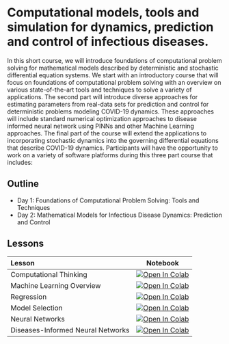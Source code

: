 # Computational models, tools and simulation for dynamics, prediction and control of infectious diseases.

In this short course, we will introduce foundations of computational problem solving for mathematical models described by deterministic and stochastic differential equation systems. We start with an introductory course that will focus on foundations of computational problem solving with an overview on various state-of-the-art tools and techniques to solve a variety of applications. The second part will introduce diverse approaches for estimating parameters from real-data sets for prediction and control for deterministic problems modeling COVID-19 dynamics. These approaches will include standard numerical optimization approaches to disease informed neural network using PINNs and other Machine Learning approaches. The final part of the course will extend the applications to incorporating stochastic dynamics into the governing differential equations that describe COVID-19 dynamics. Participants will have the opportunity to work on a variety of software platforms during this three part course that includes:

## Outline

- Day 1: Foundations of Computational Problem Solving: Tools and Techniques
- Day 2: Mathematical Models for Infectious Disease Dynamics: Prediction and Control

## Lessons

| Lesson                             | Notebook             |
| :-------------------------------- | :-------------------: |
| Computational Thinking | [![Open In Colab](https://colab.research.google.com/assets/colab-badge.svg)](https://colab.research.google.com/github/aoguedao/modeling_infectious_diseases_workshop/blob/main/lessons/computational_thinking.ipynb) |
| Machine Learning Overview | [![Open In Colab](https://colab.research.google.com/assets/colab-badge.svg)](https://colab.research.google.com/github/aoguedao/modeling_infectious_diseases_workshop/blob/main/lessons/machine_learning_overview.ipynb)  |
| Regression | [![Open In Colab](https://colab.research.google.com/assets/colab-badge.svg)](https://colab.research.google.com/github/aoguedao/modeling_infectious_diseases_workshop/blob/main/lessons/ml_regresssion.ipynb) |
| Model Selection | [![Open In Colab](https://colab.research.google.com/assets/colab-badge.svg)](https://colab.research.google.com/github/aoguedao/modeling_infectious_diseases_workshop/blob/main/lessons/ml_model_selection.ipynb) |
| Neural Networks| [![Open In Colab](https://colab.research.google.com/assets/colab-badge.svg)](https://colab.research.google.com/github/aoguedao/modeling_infectious_diseases_workshop/blob/main/lessons/neural_networks.ipynb) |
| Diseases-Informed Neural Networks | [![Open In Colab](https://colab.research.google.com/assets/colab-badge.svg)](https://colab.research.google.com/github/aoguedao/modeling_infectious_diseases_workshop/blob/main/lessons/dinn.ipynb) |
